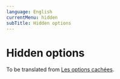 ```yaml
---
language: English
currentMenu: hidden
subTitle: Hidden options
---
```


# Hidden options
To be translated from [Les options cachées](../../fr/Administrateur/Options_cachees.md).